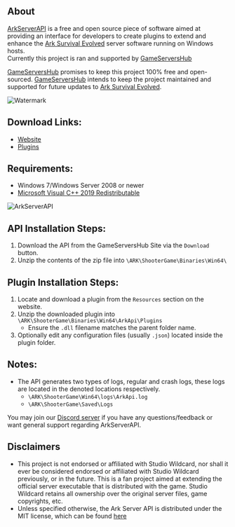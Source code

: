 ## About

[ArkServerAPI](https://gameservershub.com/forums/resources/ark-server-api.12) is a free and open source piece of software aimed at providing an interface for developers to create plugins to extend and enhance the [Ark Survival Evolved](https://store.steampowered.com/app/346110/ARK_Survival_Evolved/) server software running on Windows hosts.  
Currently this project is ran and supported by [GameServersHub](https://gameservershub.com/forums)

[GameServersHub](https://gameservershub.com/forums) promises to keep this project 100% free and open-sourced. [GameServersHub](https://gameservershub.com/forums) intends to keep the project maintained and supported for future updates to [Ark Survival Evolved](https://store.steampowered.com/app/346110/ARK_Survival_Evolved/).

![Watermark](https://cdn.discordapp.com/attachments/952052223658033172/952618295499051128/logo.png)

## Download Links:
- [Website](https://gameservershub.com/forums/resources/ark-server-api.12/)
- [Plugins](https://gameservershub.com/forums/resources/categories/ark-survival-evolved.2/)

## Requirements:

- Windows 7/Windows Server 2008 or newer
- [Microsoft Visual C++ 2019 Redistributable](https://aka.ms/vs/17/release/vc_redist.x64.exe)

![ArkServerAPI](https://cdn.discordapp.com/attachments/952052223658033172/952060919192637440/style-logoq_light.png)

## API Installation Steps:

1. Download the API from the GameServersHub Site via the `Download` button.
2. Unzip the contents of the zip file into `\ARK\ShooterGame\Binaries\Win64\`

## Plugin Installation Steps:

1. Locate and download a plugin from the `Resources` section on the website.
2. Unzip the downloaded plugin into `\ARK\ShooterGame\Binaries\Win64\ArkApi\Plugins`
    - Ensure the `.dll` filename matches the parent folder name.
3. Optionally edit any configuration files (usually `.json`) located inside the plugin folder.

## Notes:
- The API generates two types of logs, regular and crash logs, these logs are located in the denoted locations respectively.
  - `\ARK\ShooterGame\Win64\logs\ArkApi.log`
  - `\ARK\ShooterGame\Saved\Logs`

You may join our [Discord server](https://gameservershub.com/forums/pages/discord/) if you have any questions/feedback or want general support regarding ArkServerAPI.

## Disclaimers

- This project is not endorsed or affiliated with Studio Wildcard, nor shall it ever be considered endorsed or affiliated with Studio Wildcard previously, or in the future. This is a fan project aimed at extending the official server executable that is distributed with the game. Studio Wildcard retains all ownership over the original server files, game copyrights, etc.
- Unless specified otherwise, the Ark Server API is distributed under the MIT license, which can be found [here](LICENSE.TXT)
